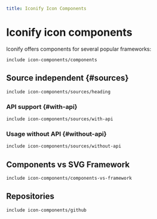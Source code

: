 ```yaml
title: Iconify Icon Components
```

# Iconify icon components

Iconify offers components for several popular frameworks:

`include icon-components/components`

## Source independent {#sources}

`include icon-components/sources/heading`

### API support {#with-api}

`include icon-components/sources/with-api`

### Usage without API {#without-api}

`include icon-components/sources/without-api`

## Components vs SVG Framework

`include icon-components/components-vs-framework`

## Repositories

`include icon-components/github`
